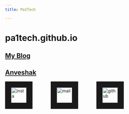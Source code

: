 ```yaml
---
title: Pa1Tech

---
```

# pa1tech.github.io

## <a href="https://pa1tech.github.io/blog" target="_blank">My Blog</a>

## <a href="https://pa1tech.github.io/anveshak/" target="_blank">Anveshak</a>

<a href="https://twitter.com/pa1tech/
" target="_blank"><img src="https://cdn3.iconfinder.com/data/icons/social-media-chamfered-corner/154/twitter-128.png" 
alt="insta" width="50" height="50" border="20" /></a>&emsp;&emsp;&emsp;&emsp;
<a href="mailto:pa1_tech@outlook.com
" target="_blank"><img src="https://cdn2.iconfinder.com/data/icons/social-icons-color/512/gmail-128.png" 
alt="mail" width="50" height="50" border="20" /></a>&emsp;&emsp;&emsp;&emsp;
<a href="https://github.com/pa1tech/
" target="_blank"><img src="https://cdn0.iconfinder.com/data/icons/octicons/1024/mark-github-128.png" 
alt="github" width="50" height="50" border="20" /></a>&emsp;&emsp;&emsp;&emsp;